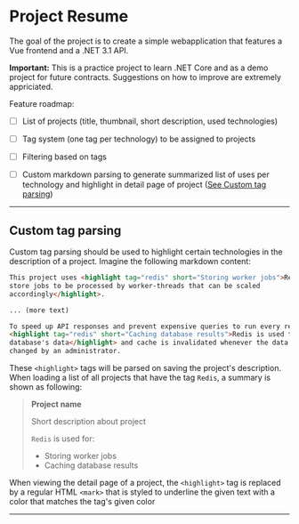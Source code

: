 # Project Resume

The goal of the project is to create a simple webapplication that features a Vue
frontend and a .NET 3.1 API.

**Important:** This is a practice project to learn .NET Core and as a demo 
project for future contracts. Suggestions on how to improve are extremely 
appriciated.

Feature roadmap:

- [ ] List of projects (title, thumbnail, short description, used technologies)
- [ ] Tag system (one tag per technology) to be assigned to projects
- [ ] Filtering based on tags
- [ ] Custom markdown parsing to generate summarized list of uses per
	technology and highlight in detail page of project 
	([See Custom tag parsing](#custom-tag-parsing))


-------------------

## Custom tag parsing

Custom tag parsing should be used to highlight certain technologies in the 
description of a project. Imagine the following markdown content:

```markdown
This project uses <highlight tag="redis" short="Storing worker jobs">Redis to 
store jobs to be processed by worker-threads that can be scaled 
accordingly</highlight>.

... (more text)

To speed up API responses and prevent expensive queries to run every request, 
<highlight tag="redis" short="Caching database results">Redis is used to cache 
database's data</highlight> and cache is invalidated whenever the data is 
changed by an administrator.
```

These `<highlight>` tags will be parsed on saving the project's description. 
When loading a list of all projects that have the tag `Redis`, a summary is
shown as following:

> **Project name**
>
> Short description about project
>
> `Redis` is used for:
> - Storing worker jobs
> - Caching database results

When viewing the detail page of a project, the `<highlight>` tag is replaced by
a regular HTML `<mark>` that is styled to underline the given text with a
color that matches the tag's given color

-------------------